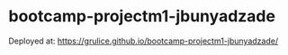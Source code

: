 # bootcamp-projectm1-jbunyadzade
Deployed at: https://grulice.github.io/bootcamp-projectm1-jbunyadzade/